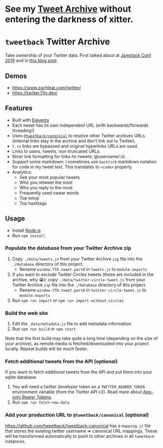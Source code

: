 # See my [Tweet Archive](https://zekearanylucas.github.io/tweets/) without entering the darkness of xitter.

# `tweetback` Twitter Archive

Take ownership of your Twitter data. First talked about at [Jamstack Conf 2019](https://www.zachleat.com/web/own-your-content/) and in [this blog post](https://www.zachleat.com/web/own-my-tweets/).

## Demos

* https://www.zachleat.com/twitter/
* https://twitter.11ty.dev/

## Features

* Built with [Eleventy](https://www.11ty.dev/)
* Each tweet has its own independent URL (with backwards/forwards threading!)
* Uses [`@tweetback/canonical`](https://github.com/tweetback/tweetback-canonical) to resolve other Twitter archives URLs (internal links stay in the archive and don’t link out to Twitter).
* `t.co` links are bypassed and original hyperlinks URLs are used.
* Links to users, tweets, non-truncated URLs.
* Nicer link formatting for links-to-tweets: @username/:id.
* Support some markdown: I sometimes use `backtick` markdown notation for code in my tweet text. This translates to `<code>` properly.
* Analytics:
	* See your most popular tweets
	* Who you retweet the most
	* Who you reply to the most
	* Frequently used swear words
	* Top emoji
	* Top hashtags

## Usage

* Install [Node.js](https://nodejs.org/)
* Run `npm install`

### Populate the database from your Twitter Archive zip

1. Copy `./data/tweets.js` from your Twitter Archive `zip` file into the `./database` directory of this project.
   * Rename `window.YTD.tweet.part0` in `tweets.js` to `module.exports`
1. If you want to exclude Twitter Circles tweets (these are included in the archive, why 😭): copy `./data/twitter-circle-tweet.js` from your Twitter Archive `zip` file into the `./database` directory of this project.
   * Rename `window.YTD.tweet.part0` in `twitter-circle-tweet.js` to `module.exports`
1. Run `npm run import` or `npm run import-without-circles`

### Build the web site

1. Edit the `_data/metadata.js` file to add metadata information.
1. Run `npm run build` or `npm start`

Note that the first build may take quite a long time (depending on the size of your archive), as remote media is fetched/downloaded into your project locally. Repeat builds will be much faster.

### Fetch additional tweets from the API (optional)

If you want to fetch additional tweets from the API and put them into your sqlite database:

1. You will need a twitter developer token an a `TWITTER_BEARER_TOKEN` environment variable (from the Twitter API v2). Read more about [App-only Bearer Tokens](https://developer.twitter.com/en/docs/authentication/oauth-2-0/bearer-tokens).
1. Run `npm run fetch-new-data`

### Add your production URL to `@tweetback/canonical` (optional)

https://github.com/tweetback/tweetback-canonical has a `mapping.js` file that stores the existing twitter username => canonical URL mappings. These will be transformed automatically to point to other archives in all `tweetback` instances.
